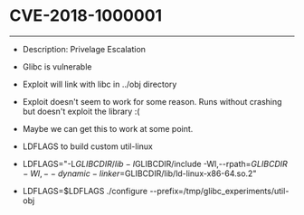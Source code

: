 # CVE-2018-1000001
---
* Description: Privelage Escalation
* Glibc is vulnerable
* Exploit will link with libc in ../obj directory
* Exploit doesn't seem to work for some reason. Runs without crashing but doesn't exploit the library :(

* Maybe we can get this to work at some point.

* LDFLAGS to build custom util-linux
* LDFLAGS="-L$GLIBCDIR/lib -I$GLIBCDIR/include -Wl,--rpath=$GLIBCDIR -Wl,--dynamic-linker=$GLIBCDIR/lib/ld-linux-x86-64.so.2"
* LDFLAGS=$LDFLAGS ./configure --prefix=/tmp/glibc_experiments/util-obj
